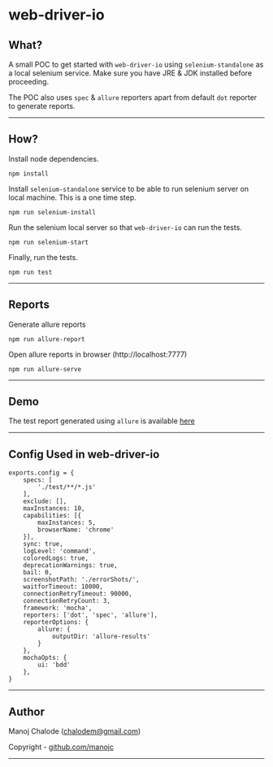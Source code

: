 # web-driver-io

## What?

A small POC to get started with `web-driver-io` using `selenium-standalone` as a local selenium service. Make sure you have JRE & JDK installed before proceeding.

The POC also uses `spec` & `allure` reporters apart from default `dot` reporter to generate reports.

---

## How?

Install node dependencies.

```shell
npm install
```

Install `selenium-standalone` service to be able to run selenium server on local machine. This is a one time step.

```shell
npm run selenium-install
```

Run the selenium local server so that `web-driver-io` can run the tests.

```shell
npm run selenium-start
```

Finally, run the tests.

```shell
npm run test
```

---

## Reports

Generate allure reports

```shell
npm run allure-report
```

Open allure reports in browser (http://localhost:7777)

```shell
npm run allure-serve
```
---

## Demo

The test report generated using `allure` is available [here](https://manojc.github.io/web-driver-io/)

---

## Config Used in web-driver-io

```shell
exports.config = {
    specs: [
        './test/**/*.js'
    ],
    exclude: [],
    maxInstances: 10,
    capabilities: [{
        maxInstances: 5,
        browserName: 'chrome'
    }],
    sync: true,
    logLevel: 'command',
    coloredLogs: true,
    deprecationWarnings: true,
    bail: 0,
    screenshotPath: './errorShots/',
    waitforTimeout: 10000,
    connectionRetryTimeout: 90000,
    connectionRetryCount: 3,
    framework: 'mocha',
    reporters: ['dot', 'spec', 'allure'],
    reporterOptions: {
        allure: {
            outputDir: 'allure-results'
        }
    },
    mochaOpts: {
        ui: 'bdd'
    },
}
```

---

## Author

Manoj Chalode (chalodem@gmail.com)

Copyright - [github.com/manojc](https://github.com/manojc)

---

